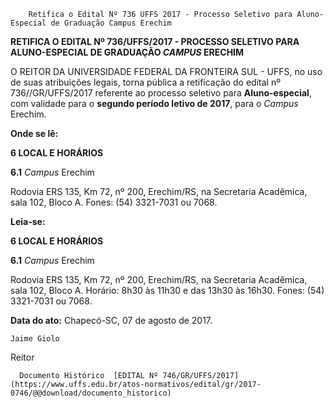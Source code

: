         Retifica o Edital Nº 736 UFFS 2017 - Processo Seletivo para Aluno-Especial de Graduação Campus Erechim  

**RETIFICA O EDITAL Nº 736/UFFS/2017 - PROCESSO SELETIVO PARA ALUNO-ESPECIAL DE GRADUAÇÃO *CAMPUS* ERECHIM**

  

 O REITOR DA UNIVERSIDADE FEDERAL DA FRONTEIRA SUL - UFFS, no uso de suas atribuições legais, torna pública a retificação do edital nº 736//GR/UFFS/2017 referente ao processo seletivo para **Aluno-especial**, com validade para o **segundo período letivo de 2017**, para o *Campus* Erechim.

  

 **Onde se lê:**

  **6 LOCAL E HORÁRIOS**

 **6.1** *Campus* Erechim

 Rodovia ERS 135, Km 72, nº 200, Erechim/RS, na Secretaria Acadêmica, sala 102, Bloco A. Fones: (54) 3321-7031 ou 7068.

  

 **Leia-se:**

  **6 LOCAL E HORÁRIOS**

 **6.1** *Campus* Erechim

 Rodovia ERS 135, Km 72, nº 200, Erechim/RS, na Secretaria Acadêmica, sala 102, Bloco A. Horário: 8h30 às 11h30 e das 13h30 às 16h30. Fones: (54) 3321-7031 ou 7068.

   **Data do ato:** Chapecó-SC, 07 de agosto de 2017.   
 

    Jaime Giolo   
 Reitor 

      Documento Histórico  [EDITAL Nº 746/GR/UFFS/2017](https://www.uffs.edu.br/atos-normativos/edital/gr/2017-0746/@@download/documento_historico)     
      